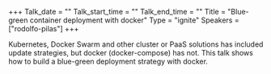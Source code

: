 +++
Talk_date = ""
Talk_start_time = ""
Talk_end_time = ""
Title = "Blue-green container deployment with docker"
Type = "ignite"
Speakers = ["rodolfo-pilas"]
+++

Kubernetes, Docker Swarm and other cluster or PaaS solutions has included update strategies, but docker (docker-compose) has not. This talk shows how to build a blue-green deployment strategy with docker.

